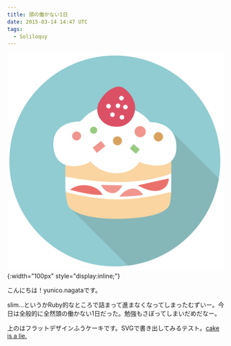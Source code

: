 ```yaml
---
title: 頭の働かない1日
date: 2015-03-14 14:47 UTC
tags:
  - Soliloquy
---
```

![ショートケーキ](images/codecake.svg){:width="100px" style="display:inline;"}

こんにちは！yunico.nagataです。

slim…というかRuby的なところで詰まって進まなくなってしまったむずいー。今日は全般的に全然頭の働かない1日だった。勉強もさぼってしまいだめだなー。

上のはフラットデザインふうケーキです。SVGで書き出してみるテスト。[cake is a lie.](http://orange.half-life2.com/portal.html)

